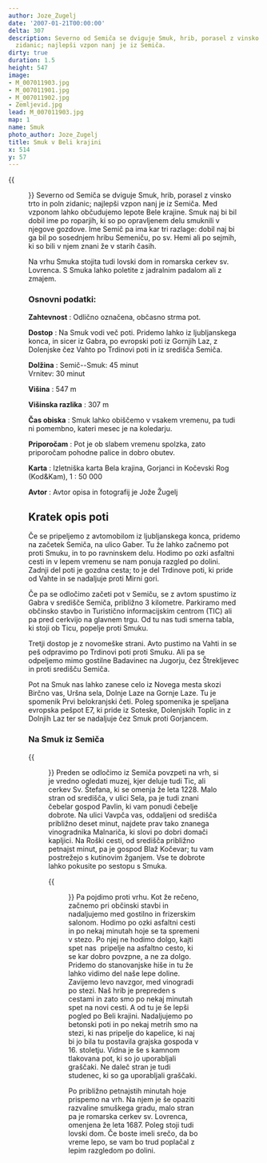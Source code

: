 ```yaml
---
author: Joze_Zugelj
date: '2007-01-21T00:00:00'
delta: 307
description: Severno od Semiča se dviguje Smuk, hrib, porasel z vinsko trto in poln
  zidanic; najlepši vzpon nanj je iz Semiča.
dirty: true
duration: 1.5
height: 547
image:
- M_007011903.jpg
- M_007011901.jpg
- M_007011902.jpg
- Zemljevid.jpg
lead: M_007011903.jpg
map: 1
name: Smuk
photo_author: Joze_Zugelj
title: Smuk v Beli krajini
x: 514
y: 57
---
```

{{<figure src="M_007011903.jpg">}} Severno od Semiča se dviguje Smuk, hrib, porasel z vinsko trto in poln zidanic; najlepši vzpon nanj je iz Semiča. Med vzponom lahko občudujemo lepote Bele krajine. Smuk naj bi bil dobil ime po roparjih, ki so po opravljenem delu smuknili v njegove gozdove. Ime Semič pa ima kar tri razlage: dobil naj bi ga bil po sosednjem hribu Semeniču, po sv. Hemi ali po sejmih, ki so bili v njem znani že v starih časih.

Na vrhu Smuka stojita tudi lovski dom in romarska cerkev sv. Lovrenca. S Smuka lahko poletite z jadralnim padalom ali z zmajem.

### Osnovni podatki:         

**Zahtevnost**
:   Odlično označena, občasno strma pot.

**Dostop**
:   Na Smuk vodi več poti. Pridemo lahko iz ljubljanskega konca, in sicer iz Gabra, po evropski poti iz Gornjih Laz, z Dolenjske čez Vahto po Trdinovi poti in iz središča Semiča.

**Dolžina**
:   Semič--Smuk: 45 minut\
    Vrnitev: 30 minut

**Višina**
:   547 m

**Višinska razlika**
:   307 m

**Čas obiska**
:   Smuk lahko obiščemo v vsakem vremenu, pa tudi ni pomembno, kateri mesec je na koledarju.

**Priporočam**
:   Pot je ob slabem vremenu spolzka, zato priporočam pohodne palice in dobro obutev.

**Karta**
:   Izletniška karta Bela krajina, Gorjanci in Kočevski Rog (Kod&Kam), 1 : 50 000

**Avtor**
:   Avtor opisa in fotografij je Jože Žugelj

Kratek opis poti
----------------

Če se pripeljemo z avtomobilom iz ljubljanskega konca, pridemo na začetek Semiča, na ulico Gaber. Tu že lahko začnemo pot proti Smuku, in to po ravninskem delu. Hodimo po ozki asfaltni cesti in v lepem vremenu se nam ponuja razgled po dolini. Zadnji del poti je gozdna cesta; to je del Trdinove poti, ki pride od Vahte in se nadaljuje proti Mirni gori.

Če pa se odločimo začeti pot v Semiču, se z avtom spustimo iz Gabra v središče Semiča, približno 3 kilometre. Parkiramo med občinsko stavbo in Turistično informacijskim centrom (TIC) ali pa pred cerkvijo na glavnem trgu. Od tu nas tudi smerna tabla, ki stoji ob Ticu, popelje proti Smuku.

Tretji dostop je z novomeške strani. Avto pustimo na Vahti in se peš odpravimo po Trdinovi poti proti Smuku. Ali pa se odpeljemo mimo gostilne Badavinec na Jugorju, čez Štrekljevec in proti središču Semiča.

Pot na Smuk nas lahko zanese celo iz Novega mesta skozi Birčno vas, Uršna sela, Dolnje Laze na Gornje Laze. Tu je spomenik Prvi belokranjski četi. Poleg spomenika je speljana evropska pešpot E7, ki pride iz Soteske, Dolenjskih Toplic in z Dolnjih Laz ter se nadaljuje čez Smuk proti Gorjancem.

### Na Smuk iz Semiča

{{<figure src="M_007011901.jpg">}} Preden se odločimo iz Semiča povzpeti na vrh, si je vredno ogledati muzej, kjer deluje tudi Tic, ali cerkev Sv. Štefana, ki se omenja že leta 1228. Malo stran od središča, v ulici Sela, pa je tudi znani čebelar gospod Pavlin, ki vam ponudi čebelje dobrote. Na ulici Vavpča vas, oddaljeni od središča približno deset minut, najdete prav tako znanega vinogradnika Malnariča, ki slovi po dobri domači kapljici. Na Roški cesti, od središča približno petnajst minut, pa je gospod Blaž Kočevar; tu vam postrežejo s kutinovim žganjem. Vse te dobrote lahko pokusite po sestopu s Smuka.

{{<figure src="M_007011902.jpg">}} Pa pojdimo proti vrhu. Kot že rečeno, začnemo pri občinski stavbi in nadaljujemo med gostilno in frizerskim salonom. Hodimo po ozki asfaltni cesti in po nekaj minutah hoje se ta spremeni v stezo. Po njej ne hodimo dolgo, kajti spet nas  pripelje na asfaltno cesto, ki se kar dobro povzpne, a ne za dolgo. Pridemo do stanovanjske hiše in tu že lahko vidimo del naše lepe doline. Zavijemo levo navzgor, med vinogradi po stezi. Naš hrib je prepreden s cestami in zato smo po nekaj minutah spet na novi cesti. A od tu je še lepši pogled po Beli krajini. Nadaljujemo po betonski poti in po nekaj metrih smo na stezi, ki nas pripelje do kapelice, ki naj bi jo bila tu postavila grajska gospoda v 16. stoletju. Vidna je še s kamnom tlakovana pot, ki so jo uporabljali graščaki. Ne daleč stran je tudi studenec, ki so ga uporabljali graščaki.

Po približno petnajstih minutah hoje prispemo na vrh. Na njem je še opaziti razvaline smuškega gradu, malo stran pa je romarska cerkev sv. Lovrenca, omenjena že leta 1687. Poleg stoji tudi lovski dom. Če boste imeli srečo, da bo vreme lepo, se vam bo trud poplačal z lepim razgledom po dolini.
